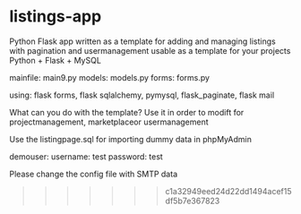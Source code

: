 # listings-app
Python Flask app written as a template for adding and managing listings with pagination and usermanagement
usable as a template for your projects
Python + Flask + MySQL


mainfile: main9.py
models: models.py
forms: forms.py

using: flask forms, flask sqlalchemy, pymysql, flask_paginate, flask mail

What can you do with the template?
Use it in order to modift for projectmanagement, marketplaceor usermanagement

Use the listingpage.sql for importing dummy data in phpMyAdmin

demouser:
  username: test
  password: test

Please change the config file with SMTP data

>>>>>>> c1a32949eed24d22dd1494acef15df5b7e367823
